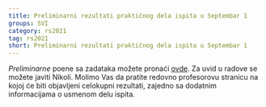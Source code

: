 ```yaml
---
title: Preliminarni rezultati praktičnog dela ispita u Septembar 1
groups: SVI
category: rs2021
tag: rs2021
short: Preliminarni rezultati praktičnog dela ispita u Septembar 1
---
```


_Preliminarne_ poene sa zadataka možete pronaći [ovde](/zvanicna-stranica/files/2020.2021/rs.sep1.pdf). Za uvid u radove se možete javiti Nikoli. Molimo Vas da pratite redovno profesorovu stranicu na kojoj će biti objavljeni celokupni rezultati, zajedno sa dodatnim informacijama o usmenom delu ispita.
